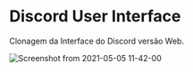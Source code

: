 # Discord User Interface

Clonagem da Interface do Discord versão Web.

![Screenshot from 2021-05-05 11-42-00](https://user-images.githubusercontent.com/38795482/117159914-104bc480-ad97-11eb-90c8-eeaff45470c8.png)
